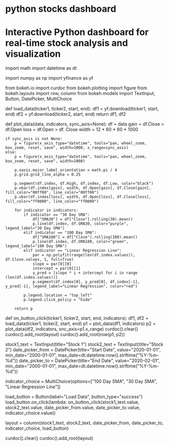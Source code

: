 # python stocks dashboard

# Interactive Python dashboard for real-time stock analysis and visualization

import math
import datetime as dt

import numpy as np
import yfinance as yf

from bokeh.io import curdoc
from bokeh.plotting import figure
from bokeh.layouts import row, column
from bokeh.models import TextInput, Button, DatePicker, MultiChoice


def load_data(ticker1, ticker2, start, end):
    df1 = yf.download(ticker1, start, end)
    df2 = yf.download(ticker2, start, end)
    return df1, df2

def plot_data(data, indicators, sync_axis=None):
    df = data
    gain = df.Close > df.Open
    loss = df.Open > df. Close
    width = 12 * 60 * 60 * 1000

    if sync_axis is not None:
        p = figure(x_axis_type="datetime", tools="pan, wheel_zoom, box_zoom, reset, save", width=1000, x_range=sync_axis)
    else:
        p = figure(x_axis_type="datetime", tools="pan, wheel_zoom, box_zoom, reset, save", width=1000)

        p.xaxis.major_label_orientation = math.pi / 4
        p.grid.grid_line_alpha = 0.25

        p.segment(df.index, df.High, df.index, df.Low, color="black")
        p.vbar(df.index[gain], width, df.Open[gain], df.Close[gain], fill_color="00ff00", line_color="00ff00")
        p.vbar(df.index[loss], width, df.Open[loss], df.Close[loss], fill_color="ff0000", line_color="ff0000")

        for indicator in indicators:
            if indicator == "30 Day SMA":
                df["SMA30"] = df["Close"].rolling(30).mean()
                p.line(df.index, df.SMA30, color="purple", legend_label="30 Day SMA")
            elif indicator == "100 Day SMA":
                df["SMA100"] = df["Close"].rolling(100).mean()
                p.line(df.index, df.SMA100, color="green", legend_label="100 Day SMA")
            elif indicator == "Linear Regression Line":
                par = np.polyfit(range(len(df.index.values)), df.Close.values, 1, full=True)
                slope = par[0][0]
                intercept = par[0][1]
                y_pred = [slope * i + intercept for i in range (len(df.index.values))]
                p.segment(df.index[0], y_pred[0], df.index[-1], y_pred[-1], legend_label="Linear Regression", color="red")

            p.legend.location = "top_left"
            p.legend.click_policy = "hide"

        return p

def on_button_click(ticker1, ticker2, start, end, indicators):
    df1, df2 = load_data(ticker1, ticker2, start, end)
    p1 = plot_data(df1, indicators)
    p2 = plot_data(df2, indicators, snc_axis=p1.x_range)
    curdoc().clear()
    curdoc().add_root(layout)
    curdoc().add_root(row(p1, p2))



stock1_text = TextInput(title="Stock 1")
stock2_text = TextInput(title="Stock 2")
date_picker_from = DatePicker(title="Start Date", value="2020-01-01", min_date="2000-01-01",
                              max_date=dt.datetime.now().strftime("%Y-%m-%d"))
date_picker_to = DatePicker(title="End Date", value="2020-02-01", min_date="2000-01-01",
                              max_date=dt.datetime.now().strftime("%Y-%m-%d"))

indicator_choice = MultiChoice(options=["100 Day SMA", "30 Day SMA", "Linear Regression Line"])

load_button = Button(label="Load Data", button_type="success")
load_button.on_click(lambda: on_button_click(stock1_text.value, stock2_text.value,
                                             date_picker_from.value, date_picker_to.value, indicator_choice.value))

layout = column(stock1_text, stock2_text, date_picker_from, date_picker_to, indicator_choice, load_button)

curdoc().clear()
curdoc().add_root(layout)

